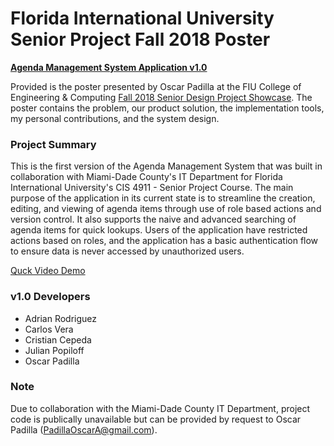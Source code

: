 # Florida International University Senior Project Fall 2018 Poster
<b>[Agenda Management System Application v1.0](https://seniorproject.cis.fiu.edu/seniorprojects/agenda-management-system-v1-0/)</b>

Provided is the poster presented by Oscar Padilla at the FIU College of Engineering & Computing [Fall 2018 Senior Design Project Showcase](https://www.cis.fiu.edu/fall-2018-cec-senior-design-project-showcase/). The poster contains the problem, our product solution, the implementation tools, my personal contributions, and the system design.

### Project Summary

This is the first version of the Agenda Management System that was built in collaboration with Miami-Dade County's IT Department for Florida International University's CIS 4911 - Senior Project Course. The main purpose of the application in its current state is to streamline the creation, editing, and viewing of agenda items through use of role based actions and version control. It also supports the naive and advanced searching of agenda items for quick lookups. Users of the application have restricted actions based on roles, and the application has a basic authentication flow to ensure data is never accessed by unauthorized users.

[Quck Video Demo](https://youtu.be/x18LktA5AzM)

### v1.0 Developers
* Adrian Rodriguez
* Carlos Vera
* Cristian Cepeda
* Julian Popiloff
* Oscar Padilla

### Note

Due to collaboration with the Miami-Dade County IT Department, project code is publically unavailable but can be provided by request to Oscar Padilla (PadillaOscarA@gmail.com).
